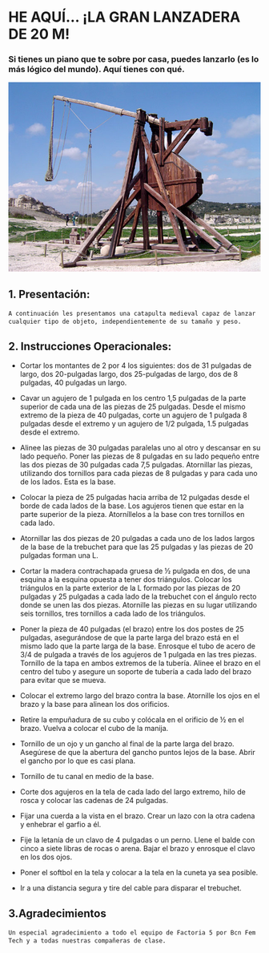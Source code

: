 
# HE AQUÍ... ¡LA GRAN LANZADERA DE 20 M! #

### Si tienes un piano que te sobre por casa, puedes lanzarlo (es lo más lógico del mundo). Aquí tienes con qué.


![trebuchet medieval](/img/catapulta.jpeg "Trebuchet Medieval")

## 1. Presentación:
~~~
A continuación les presentamos una catapulta medieval capaz de lanzar cualquier tipo de objeto, independientemente de su tamaño y peso.
~~~

## 2. Instrucciones Operacionales:

* Cortar los montantes de 2 por 4 los siguientes: dos de 31 pulgadas de largo, dos 20-pulgadas largo, dos 25-pulgadas de largo, dos de 8 pulgadas, 40 pulgadas un largo.

* Cavar un agujero de 1 pulgada en los centro 1,5 pulgadas de la parte superior de cada una de las piezas de 25 pulgadas. Desde el mismo extremo de la pieza de 40 pulgadas, corte un agujero de 1 pulgada 8 pulgadas desde el extremo y un agujero de 1/2 pulgada, 1.5 pulgadas desde el extremo.

* Alinee las piezas de 30 pulgadas paralelas uno al otro y descansar en su lado pequeño. Poner las piezas de 8 pulgadas en su lado pequeño entre las dos piezas de 30 pulgadas cada 7,5 pulgadas. Atornillar las piezas, utilizando dos tornillos para cada piezas de 8 pulgadas y para cada uno de los lados. Esta es la base.

* Colocar la pieza de 25 pulgadas hacia arriba de 12 pulgadas desde el borde de cada lados de la base. Los agujeros tienen que estar en la parte superior de la pieza. Atorníllelos a la base con tres tornillos en cada lado.

* Atornillar las dos piezas de 20 pulgadas a cada uno de los lados largos de la base de la trebuchet para que las 25 pulgadas y las piezas de 20 pulgadas forman una L.

* Cortar la madera contrachapada gruesa de ½ pulgada en dos, de una esquina a la esquina opuesta a tener dos triángulos. Colocar los triángulos en la parte exterior de la L formado por las piezas de 20 pulgadas y 25 pulgadas a cada lado de la trebuchet con el ángulo recto donde se unen las dos piezas. Atornille las piezas en su lugar utilizando seis tornillos, tres tornillos a cada lado de los triángulos.

* Poner la pieza de 40 pulgadas (el brazo) entre los dos postes de 25 pulgadas, asegurándose de que la parte larga del brazo está en el mismo lado que la parte larga de la base. Enrosque el tubo de acero de 3/4 de pulgada a través de los agujeros de 1 pulgada en las tres piezas. Tornillo de la tapa en ambos extremos de la tubería. Alinee el brazo en el centro del tubo y asegure un soporte de tubería a cada lado del brazo para evitar que se mueva.

* Colocar el extremo largo del brazo contra la base. Atornille los ojos en el brazo y la base para alinean los dos orificios.

* Retire la empuñadura de su cubo y colócala en el orificio de ½ en el brazo. Vuelva a colocar el cubo de la manija.

* Tornillo de un ojo y un gancho al final de la parte larga del brazo. Asegúrese de que la abertura del gancho puntos lejos de la base. Abrir el gancho por lo que es casi plana.

* Tornillo de tu canal en medio de la base.

* Corte dos agujeros en la tela de cada lado del largo extremo, hilo de rosca y colocar las cadenas de 24 pulgadas.

* Fijar una cuerda a la vista en el brazo. Crear un lazo con la otra cadena y enhebrar el garfio a él.

* Fije la letanía de un clavo de 4 pulgadas o un perno. Llene el balde con cinco a siete libras de rocas o arena. Bajar el brazo y enrosque el clavo en los dos ojos.

* Poner el softbol en la tela y colocar a la tela en la cuneta ya sea posible.

* Ir a una distancia segura y tire del cable para disparar el trebuchet.

## 3.Agradecimientos

~~~
Un especial agradecimiento a todo el equipo de Factoria 5 por Bcn Fem Tech y a todas nuestras compañeras de clase.
~~~
